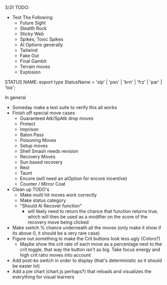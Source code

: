 3/31
TODO:
- Test The Following:
  - Future Sight
  - Stealth Rock
  - Sticky Web
  - Spikes, Toxic Spikes
  - AI Options generally
  - Tailwind
  - Fake Out
  - Final Gambit
  - Terrain moves
  - Explosion

STATUS NAME: 
export type StatusName = 'slp' | 'psn' | 'brn' | 'frz' | 'par' | 'tox';

In general
- Someday make a test suite to verify this all works
- Finish off special move cases
  - Guaranteed Atk/SpAtk drop moves
  - Protect
  - Imprison
  - Baton Pass
  - Poisoning Moves
  - Setup moves
  - Shell Smash needs revision
  - Recovery Moves
  - Sun based recovery
  - Rest
  - Taunt
  - Encore (will need an aiOption for encore incentive)
  - Counter / Mirror Coat
- Clean up TODO's
  - Make multi hit moves work correctly
  - Make status category
  - "Should AI Recover function"
    - will likely need to return the chance that function returns true, which will then be used as a modifier on the score of the recovery move being clicked
- Make switch % chance underneath all the moves (only make it show if its above 0, it should be a very rare case)
- Figure out something to make the Crit buttons look less ugly (Colors?)
  - Maybe show the crit rate of each move as a percentage next to the crit toggle, that way the button isn't as big. Take focus energy and high crit ratio moves into account
- Add post-ko switch in order to display (that's deterministic so it should be easier lol)
- Add a pie chart (chart.js perhaps?) that reloads and visualizes the everything for visual learners